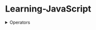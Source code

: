# Learning-JavaScript
<details>
  <summary> Operators </summary>
    <br>
   Arithmatic operator  <br>
   Unary operator  <br>
   Assignment operator  <br>
   Logical operator  <br>
   Comparison operator  <br>

</details>
